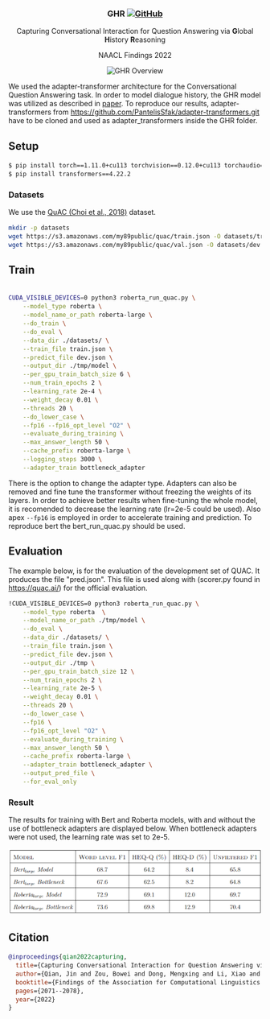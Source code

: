 <h3 align="center">
<p>GHR
<a href="https://github.com/jaytsien/GHR/blob/main/LICENSE">
   <img alt="GitHub" src="https://img.shields.io/badge/License-MIT-yellow.svg">
</a>
</h3>
<div align="center">
    <p>Capturing Conversational Interaction for Question Answering via <b>G</b>lobal <b>H</b>istory <b>R</b>easoning
    <p>NAACL Findings 2022
</div>

<div align="center">
  <img alt="GHR Overview" src="https://github.com/jaytsien/GHR/blob/main/utils/GHR_model.png" width="800px">
</div> 	


We used the adapter-transformer architecture for the Conversational Question Answering task. In order to model dialogue history, the GHR model was utilized as described in [paper](https://aclanthology.org/2022.findings-naacl.159.pdf). 
To reproduce our results, adapter-transformers from https://github.com/PantelisSfak/adapter-transformers.git have to be cloned and used as adapter_transformers inside the GHR folder.


## Setup

```bash
$ pip install torch==1.11.0+cu113 torchvision==0.12.0+cu113 torchaudio==0.11.0 --extra-index-url https://download.pytorch.org/whl/cu113
$ pip install transformers==4.22.2
```

### Datasets

We use the [QuAC (Choi et al., 2018)](https://quac.ai/) dataset.
```bash
mkdir -p datasets
wget https://s3.amazonaws.com/my89public/quac/train.json -O datasets/train.json
wget https://s3.amazonaws.com/my89public/quac/val.json -O datasets/dev.json
```

## Train



```bash

CUDA_VISIBLE_DEVICES=0 python3 roberta_run_quac.py \
	--model_type roberta \
	--model_name_or_path roberta-large \
	--do_train \
	--do_eval \
  	--data_dir ./datasets/ \
	--train_file train.json \
	--predict_file dev.json \
	--output_dir ./tmp/model \
	--per_gpu_train_batch_size 6 \
	--num_train_epochs 2 \
	--learning_rate 2e-4 \
	--weight_decay 0.01 \
	--threads 20 \
	--do_lower_case \
	--fp16 --fp16_opt_level "O2" \
	--evaluate_during_training \
	--max_answer_length 50 \
  	--cache_prefix roberta-large \
	--logging_steps 3000 \
  	--adapter_train bottleneck_adapter 
```

There is the option to change the adapter type. Adapters can also be removed and fine tune the transformer without freezing the weights of its layers. In order to achieve better results when fine-tuning the whole model, it is recomended to decrease the learning rate (lr=2e-5 could be used). Also apex `--fp16` is employed in order to accelerate training and prediction. To reproduce bert the bert_run_quac.py should be used.

## Evaluation

The example below, is for the evaluation of the development set of QUAC. It produces the file "pred.json". This file is used along with (scorer.py found in https://quac.ai/) for the official evaluation.

```bash
!CUDA_VISIBLE_DEVICES=0 python3 roberta_run_quac.py \
	--model_type roberta  \
	--model_name_or_path ./tmp/model \
	--do_eval \
  	--data_dir ./datasets/ \
	--train_file train.json \
	--predict_file dev.json \
	--output_dir ./tmp \
	--per_gpu_train_batch_size 12 \
	--num_train_epochs 2 \
	--learning_rate 2e-5 \
	--weight_decay 0.01 \
	--threads 20 \
	--do_lower_case \
	--fp16 \
 	--fp16_opt_level "O2" \
	--evaluate_during_training \
	--max_answer_length 50 \
  	--cache_prefix roberta-large \
	--adapter_train bottleneck_adapter \
	--output_pred_file \
  	--for_eval_only
```

### Result

The results for training with Bert and Roberta models, with and without the use of bottleneck adapters are displayed below. When bottleneck adapters were not used, the learning rate was set to 2e-5.

<div align="center">
  <img alt="GHR_results" src="https://github.com/PantelisSfak/GHR/blob/main/utils/results.png" width="600px">
</div> 	


## Citation

```bibtex
@inproceedings{qian2022capturing,
  title={Capturing Conversational Interaction for Question Answering via Global History Reasoning},
  author={Qian, Jin and Zou, Bowei and Dong, Mengxing and Li, Xiao and Aw, Aiti and Hong, Yu},
  booktitle={Findings of the Association for Computational Linguistics: NAACL 2022},
  pages={2071--2078},
  year={2022}
}
```
